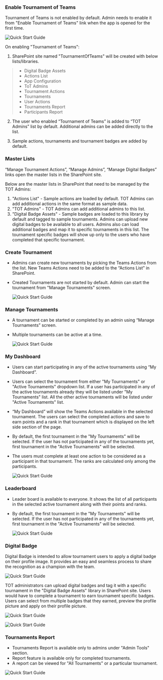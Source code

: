 ### Enable Tournament of Teams

Tournament of Teams is not enabled by default. Admin needs to enable it from "Enable Tournament of Teams" link when the app is opened for the first time.

![Quick Start Guide](../Images/FirstLoad.png) 

On enabling "Tournament of Teams": 

1. SharePoint site named "TournamentOfTeams" will be created with below lists/libraries.

> * Digital Badge Assets
> * Actions List
> * App Configuration
> * ToT Admins
> * Tournament Actions
> * Tournaments
> * User Actions
> * Tournaments Report
> * Participants Report

2. The user who enabled “Tournament of Teams” is added to “TOT Admins” list by default. Additional admins can be added directly to the list. 

3. Sample actions, tournaments and tournament badges are added by default.  


### Master Lists

“Manage Tournament Actions”, “Manage Admins”, “Manage Digital Badges” links open the master lists in the SharePoint site. 

Below are the master lists in SharePoint that need to be managed by the TOT Admins:

1. "Actions List" - Sample actions are loaded by default. TOT Admins can add additional actions in the same format as sample data.
2. "TOT Admins" - TOT Admins can add additional admins to this list.
3. "Digital Badge Assets" - Sample badges are loaded to this library by default and tagged to sample tournaments. Admins can upload new digital badges to be available to all users. Admins also can load additional badges and map it to specific tournaments in this list. The tournament specific badges will show up only to the users who have completed that specific tournament.


### Create Tournament

- Admins can create new tournaments by picking the Teams Actions from the list. New Teams Actions need to be added to the “Actions List” in SharePoint. 

- Created Tournaments are not started by default. Admin can start the tournament from "Manage Tournaments" screen.

    ![Quick Start Guide](../Images/CreateTournament.png) 


### Manage Tournaments 

 - A tournament can be started or completed by an admin using “Manage Tournaments” screen. 

 - Multiple tournaments can be active at a time. 

    ![Quick Start Guide](../Images/ManageTournament.png) 


### My Dashboard

- Users can start participating in any of the active tournaments using “My Dashboard”.  

- Users can select the tournament from either "My Tournaments" or "Active Tournaments" dropdown list. If a user has participated in any of the active tournaments already they will be listed under "My Tournaments" list. All the other active tournaments will be listed under "Active Tournaments" list.

- “My Dashboard” will show the Teams Actions available in the selected tournament. The users can select the completed actions and save to earn points and a rank in that tournament which is displayed on the left side section of the page. 

- By default, the first tournament in the "My Tournaments" will be selected. If the user has not participated in any of the tournaments yet, first tournament in the "Active Tournaments" will be selected.

- The users must complete at least one action to be considered as a participant in that tournament. The ranks are calculated only among the participants. 

    ![Quick Start Guide](../Images/MyDashboard.png) 


### Leaderboard

- Leader board is available to everyone. It shows the list of all participants in the selected active tournament along with their points and ranks. 
- By default, the first tournament in the "My Tournaments" will be selected. If the user has not participated in any of the tournaments yet, first tournament in the "Active Tournaments" will be selected.

    ![Quick Start Guide](../Images/TOTLeaderBoard.png) 


### Digital Badge

Digital Badge is intended to allow tournament users to apply a digital badge on their profile image. It provides an easy and seamless process to share the recognition as a champion with the team.

![Quick Start Guide](../Images/Digitalbadge.png) 

TOT administrators can upload digital badges and tag it with a specific tournament in the "Digital Badge Assets" library in SharePoint site. Users would have to complete a tournament to earn tournament specific badges. Users can select from multiple badges that they earned, preview the profile picture and apply on their profile picture.<br/>

![Quick Start Guide](../Images/MultipleBadges.png) 

![Quick Start Guide](../Images/ManageBadges.png) 


### Tournaments Report

- Tournaments Report is available only to admins under "Admin Tools" section.
- Report feature is available only for completed tournaments.
- A report can be viewed for "All Tournaments" or a particular tournament.

![Quick Start Guide](../Images/TOTReports.png) 

